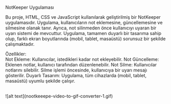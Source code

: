 NotKeeper Uygulaması<br>

Bu proje, HTML, CSS ve JavaScript kullanılarak geliştirilmiş bir NotKeeper uygulamasıdır. Uygulama, kullanıcıların not eklemesine, güncellemesine ve silmesine olanak tanır. Ayrıca, not silinmeden önce kullanıcıyı uyaran bir uyarı sistemi de mevcuttur. Uygulama, tamamen duyarlı bir tasarıma sahip olup, farklı ekran boyutlarında (mobil, tablet, masaüstü) sorunsuz bir şekilde çalışmaktadır.<br>

Özellikler:<br>
Not Ekleme: Kullanıcılar, istedikleri kadar not ekleyebilir.
Not Güncelleme: Eklenen notlar, kullanıcı tarafından düzenlenebilir.
Not Silme: Kullanıcılar notlarını silebilir. Silme işlemi öncesinde, kullanıcıya bir uyarı mesajı gösterilir.
Duyarlı Tasarım: Uygulama, tüm cihazlarda (mobil, tablet, masaüstü) uyumlu şekilde çalışır.

<br>
![alt text](nootkeeepe-video-to-gif-converter-1.gif)

